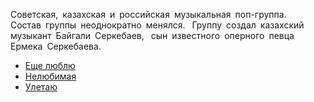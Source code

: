 Советская, казахская и российская музыкальная поп-группа. 
Состав группы неоднократно менялся. 
Группу создал казахский музыкант Байгали Серкебаев, 
сын известного оперного певца Ермека Серкебаева. 

* [Еще люблю](Еще%20люблю)
* [Нeлюбимaя](Нeлюбимaя)
* [Улетаю](Улетаю)